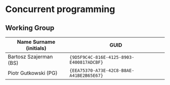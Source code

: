 # Concurrent programming

## Working Group

| Name Surname (initials) | GUID                                     |
| ----------------------- | ---------------------------------------- |
| Bartosz Szajerman (BS)  | `{9D5F9C4C-816E-4125-8903-E400817ADCBF}` |
| Piotr Gutkowski (PG)    | `{EEA75370-A73E-42C8-B8AE-A41BE2B65E67}` |
